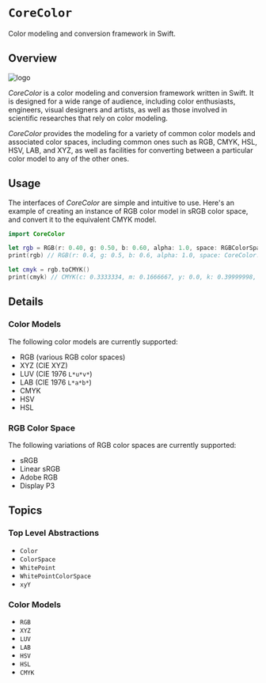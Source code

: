 # ``CoreColor``

Color modeling and conversion framework in Swift.

## Overview

![logo](logo.png)

*CoreColor* is a color modeling and conversion framework written in Swift.
It is designed for a wide range of audience, including color enthusiasts,
engineers, visual designers and artists, as well as those involved in
scientific researches that rely on color modeling.

*CoreColor* provides the modeling for a variety of common color models
and associated color spaces, including common ones such as
RGB, CMYK, HSL, HSV, LAB, and XYZ, as well as facilities
for converting between a particular color model to any of the other ones.

## Usage

The interfaces of *CoreColor* are simple and intuitive to use.
Here's an example of creating an instance of RGB color model
in sRGB color space, and convert it to the equivalent CMYK model.

```swift
import CoreColor

let rgb = RGB(r: 0.40, g: 0.50, b: 0.60, alpha: 1.0, space: RGBColorSpaces.sRGB)
print(rgb) // RGB(r: 0.4, g: 0.5, b: 0.6, alpha: 1.0, space: CoreColor.RGBColorSpace(...))

let cmyk = rgb.toCMYK()
print(cmyk) // CMYK(c: 0.3333334, m: 0.1666667, y: 0.0, k: 0.39999998, alpha: 1.0)
```


## Details

### Color Models

The following color models are currently supported:

- RGB (various RGB color spaces)
- XYZ (CIE XYZ)
- LUV (CIE 1976 `L*u*v*`)
- LAB (CIE 1976 `L*a*b*`)
- CMYK
- HSV
- HSL

### RGB Color Space

The following variations of RGB color spaces are currently supported:

- sRGB
- Linear sRGB
- Adobe RGB
- Display P3


## Topics

### Top Level Abstractions

- ``Color``
- ``ColorSpace``
- ``WhitePoint``
- ``WhitePointColorSpace``
- ``xyY``

### Color Models

- ``RGB``
- ``XYZ``
- ``LUV``
- ``LAB``
- ``HSV``
- ``HSL``
- ``CMYK``
